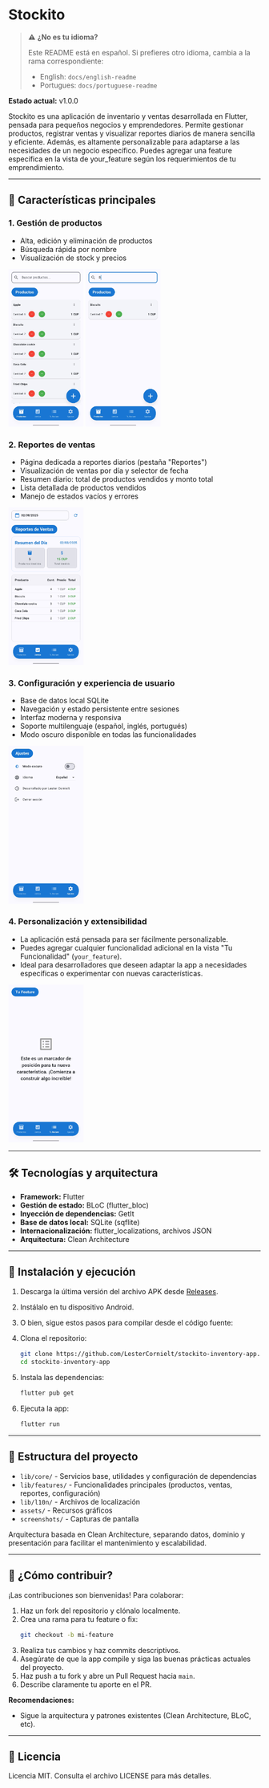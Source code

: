 # Stockito

> ⚠️ **¿No es tu idioma?**
>
> Este README está en español. Si prefieres otro idioma, cambia a la rama correspondiente:
> - English: `docs/english-readme`
> - Portugues: `docs/portuguese-readme`

**Estado actual:** v1.0.0

Stockito es una aplicación de inventario y ventas desarrollada en Flutter, pensada para pequeños negocios y emprendedores. Permite gestionar productos, registrar ventas y visualizar reportes diarios de manera sencilla y eficiente. Además, es altamente personalizable para adaptarse a las necesidades de un negocio específico. Puedes agregar una feature específica en la vista de your_feature según los requerimientos de tu emprendimiento.

---

## 📱 Características principales

### 1. Gestión de productos
- Alta, edición y eliminación de productos
- Búsqueda rápida por nombre
- Visualización de stock y precios

<p>
  <img src="screenshots/light_mode_spanish/main_page.jpg" alt="Gestión de productos" width="150"/>
  <img src="screenshots/light_mode_spanish/search_bar.jpg" alt="Barra de búsqueda" width="150"/>
</p>

### 2. Reportes de ventas
- Página dedicada a reportes diarios (pestaña "Reportes")
- Visualización de ventas por día y selector de fecha
- Resumen diario: total de productos vendidos y monto total
- Lista detallada de productos vendidos
- Manejo de estados vacíos y errores

<p>
  <img src="screenshots/light_mode_spanish/sales_page.jpg" alt="Reportes de ventas" width="150"/>
</p>

### 3. Configuración y experiencia de usuario
- Base de datos local SQLite
- Navegación y estado persistente entre sesiones
- Interfaz moderna y responsiva
- Soporte multilenguaje (español, inglés, portugués)
- Modo oscuro disponible en todas las funcionalidades

<p>
  <img src="screenshots/light_mode_spanish/settings_page.jpg" alt="Página de configuración" width="150"/>
</p>

### 4. Personalización y extensibilidad
- La aplicación está pensada para ser fácilmente personalizable.
- Puedes agregar cualquier funcionalidad adicional en la vista "Tu Funcionalidad" (`your_feature`).
- Ideal para desarrolladores que deseen adaptar la app a necesidades específicas o experimentar con nuevas características.

<p>
  <img src="screenshots/light_mode_spanish/your_feature_page.jpg" alt="Tu Funcionalidad Claro" width="150"/>
</p>

---

## 🛠️ Tecnologías y arquitectura

- **Framework:** Flutter
- **Gestión de estado:** BLoC (flutter_bloc)
- **Inyección de dependencias:** GetIt
- **Base de datos local:** SQLite (sqflite)
- **Internacionalización:** flutter_localizations, archivos JSON
- **Arquitectura:** Clean Architecture

---

## 🚀 Instalación y ejecución

1. Descarga la última versión del archivo APK desde [Releases](https://github.com/LesterCornielt/stockito-inventory-app/releases/download/v1.0.0/Stockito.v1.0.0.apk).
2. Instálalo en tu dispositivo Android.
3. O bien, sigue estos pasos para compilar desde el código fuente:

1. Clona el repositorio:
   ```sh
   git clone https://github.com/LesterCornielt/stockito-inventory-app.git
   cd stockito-inventory-app
   ```
2. Instala las dependencias:
   ```sh
   flutter pub get
   ```
3. Ejecuta la app:
   ```sh
   flutter run
   ```

---

## 📂 Estructura del proyecto

- `lib/core/` - Servicios base, utilidades y configuración de dependencias
- `lib/features/` - Funcionalidades principales (productos, ventas, reportes, configuración)
- `lib/l10n/` - Archivos de localización
- `assets/` - Recursos gráficos
- `screenshots/` - Capturas de pantalla

Arquitectura basada en Clean Architecture, separando datos, dominio y presentación para facilitar el mantenimiento y escalabilidad.

---

## 🤝 ¿Cómo contribuir?

¡Las contribuciones son bienvenidas! Para colaborar:

1. Haz un fork del repositorio y clónalo localmente.
2. Crea una rama para tu feature o fix:
   ```sh
   git checkout -b mi-feature
   ```
3. Realiza tus cambios y haz commits descriptivos.
4. Asegúrate de que la app compile y siga las buenas prácticas actuales del proyecto.
5. Haz push a tu fork y abre un Pull Request hacia `main`.
6. Describe claramente tu aporte en el PR.

**Recomendaciones:**
- Sigue la arquitectura y patrones existentes (Clean Architecture, BLoC, etc).

---

## 📝 Licencia

Licencia MIT. Consulta el archivo LICENSE para más detalles.

